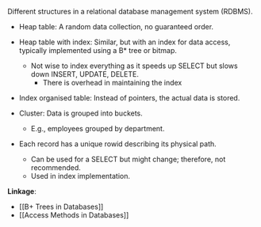 Different structures in a relational database management system (RDBMS).
- Heap table: A random data collection, no guaranteed order.
- Heap table with index: Similar, but with an index for data access, typically implemented using a B* tree or bitmap.
  - Not wise to index everything as it speeds up SELECT but slows down INSERT, UPDATE, DELETE.
	  - There is overhead in maintaining the index
- Index organised table: Instead of pointers, the actual data is stored.
- Cluster: Data is grouped into buckets.
	- E.g., employees grouped by department.

- Each record has a unique rowid describing its physical path.
  - Can be used for a SELECT but might change; therefore, not recommended.
  - Used in index implementation.

**Linkage**:
- [[B+ Trees in Databases]]
- [[Access Methods in Databases]]